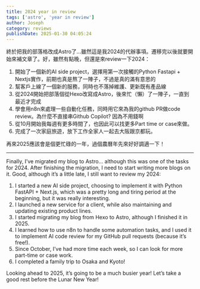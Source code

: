 ```yaml
---
title: 2024 year in review
tags: ['astro', 'year in review']
author: Joseph
category: reviews
publishDate: 2025-01-30 04:05:24
---
```


終於把我的部落格改成Astro了...雖然這是我2024的代辦事項。遷移完以後就要開始來補文章了。好，雖然有點晚，但還是來review一下2024：

1. 開始了一個新的AI side project，選擇用第一次接觸的Python Fastapi + Nextjs實作，前期也真是熬了一陣子，不過是真的滿有意思的
2. 幫客戶上線了一個新的服務，同時也不落掉維護、更新既有產品線
3. 從2024開始把部落個從Hexo改寫成Astro，後來忙（懶）了一陣子，一直到最近才完成
4. 學會用n8n來處理一些自動化任務，同時用它來為我的github PR做code review。為什麼不直接串Github Copilot? 因為不用錢啊
5. 從10月開始我每週有更多時間了，也因此可以找更多Part time or case來做。
6. 完成了一次家庭旅遊，放下工作全家人一起去大阪跟京都玩。

再來2025應該會是個更忙碌的一年，過個農曆年先來好好調適一下！

---

Finally, I’ve migrated my blog to Astro… although this was one of the tasks for 2024. After finishing the migration, I need to start writing more blogs on it. Good, although it’s a little late, I still want to review my 2024:

1. I started a new AI side project, choosing to implement it with Python FastAPI + Next.js, which was a pretty long and tiring period at the beginning, but it was really interesting.
2. I launched a new service for a client, while also maintaining and updating existing product lines.
3. I started migrating my blog from Hexo to Astro, although I finished it in 2025.
4. I learned how to use n8n to handle some automation tasks, and I used it to implement AI code review for my GitHub pull requests (because it’s free!).
5. Since October, I’ve had more time each week, so I can look for more part-time or case work.
6. I completed a family trip to Osaka and Kyoto!

Looking ahead to 2025, it’s going to be a much busier year! Let’s take a good rest before the Lunar New Year!
